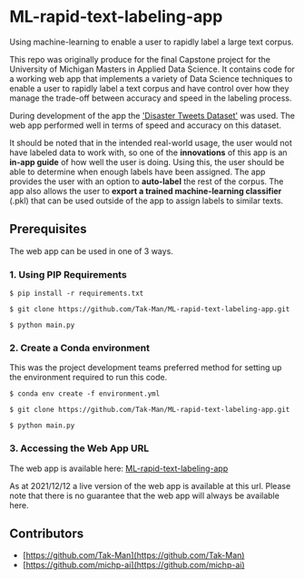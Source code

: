 # ML-rapid-text-labeling-app
Using machine-learning to enable a user to rapidly label a large text corpus.

This repo was originally produce for the final Capstone project for the University of 
Michigan Masters in Applied Data Science. It contains code for a working 
web app that implements a variety of Data Science techniques to enable a 
user to rapidly label a text corpus and have control over how they manage
 the trade-off between accuracy and speed in the labeling process.
 
 During development of the app the ['Disaster Tweets Dataset'](https://crisisnlp.qcri.org/humaid_dataset.html#) was used.
  The web app performed well in terms of speed and accuracy on this dataset.
  
It should be noted that in the intended real-world usage, the user would not
have labeled data to work with, so one of the **innovations** of this app is
an **in-app guide** of how well the user is doing. Using this, the user should be able
to determine when enough labels have been assigned. The app provides the
user with an option to **auto-label** the rest of the corpus. The app also
allows the user to **export a trained machine-learning classifier** (.pkl) that 
can be used outside of the app to assign labels to similar texts.

## Prerequisites
The web app can be used in one of 3 ways.

### 1. Using PIP Requirements
```
$ pip install -r requirements.txt
```

```
$ git clone https://github.com/Tak-Man/ML-rapid-text-labeling-app.git
```

```
$ python main.py
```

### 2. Create a Conda environment
This was the project development teams preferred method for setting up the environment required to run this code.
```
$ conda env create -f environment.yml
```

```
$ git clone https://github.com/Tak-Man/ML-rapid-text-labeling-app.git
```

```
$ python main.py
```

### 3. Accessing the Web App URL
The web app is available here: [ML-rapid-text-labeling-app](http://ml-rapid-text-labeling-app.herokuapp.com/)

As at 2021/12/12 a live version of the web app is available at this url. Please note that there is no guarantee that the web app will always be available here. 

## Contributors
* [https://github.com/Tak-Man](https://github.com/Tak-Man)
* [https://github.com/michp-ai](https://github.com/michp-ai)
